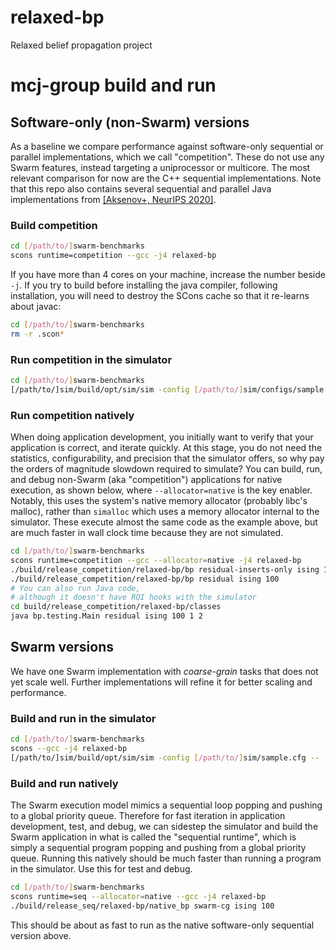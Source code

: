 # relaxed-bp
Relaxed belief propagation project

# mcj-group build and run

## Software-only (non-Swarm) versions

As a baseline we compare performance against software-only sequential or
parallel implementations, which we call "competition". These do not use any
Swarm features, instead targeting a uniprocessor or multicore. The most relevant
comparison for now are the C++ sequential implementations. Note that this repo
also contains several sequential and parallel Java implementations from
[[Aksenov+, NeurIPS
2020]](https://papers.nips.cc/paper/2020/file/fdb2c3bab9d0701c4a050a4d8d782c7f-Paper.pdf).


### Build competition

```bash
cd [/path/to/]swarm-benchmarks
scons runtime=competition --gcc -j4 relaxed-bp
```

If you have more than 4 cores on your machine, increase the number beside `-j`.
If you try to build before installing the java compiler, following installation,
you will need to destroy the SCons cache so that it re-learns about javac:

```bash
cd [/path/to/]swarm-benchmarks
rm -r .scon*
```


### Run competition in the simulator

```bash
cd [/path/to/]swarm-benchmarks
[/path/to/]sim/build/opt/sim/sim -config [/path/to/]sim/configs/sample.cfg -- ./build/release_competition/relaxed-bp/bp residual-inserts-only ising 100
```


### Run competition natively

When doing application development, you initially want to verify that your
application is correct, and iterate quickly. At this stage, you do not need the
statistics, configurability, and precision that the simulator offers, so why pay
the orders of magnitude slowdown required to simulate? You can build, run, and
debug non-Swarm (aka "competition") applications for native execution, as shown
below, where `--allocator=native` is the key enabler. Notably, this uses the
system's native memory allocator (probably libc's malloc), rather than
`simalloc` which uses a memory allocator internal to the simulator. These
execute almost the same code as the example above, but are much faster in wall
clock time because they are not simulated.

```bash
cd [/path/to/]swarm-benchmarks
scons runtime=competition --gcc --allocator=native -j4 relaxed-bp
./build/release_competition/relaxed-bp/bp residual-inserts-only ising 100
./build/release_competition/relaxed-bp/bp residual ising 100
# You can also run Java code,
# although it doesn't have ROI hooks with the simulator
cd build/release_competition/relaxed-bp/classes
java bp.testing.Main residual ising 100 1 2
```


## Swarm versions

We have one Swarm implementation with *coarse-grain* tasks that does not yet
scale well. Further implementations will refine it for better scaling and
performance.

### Build and run in the simulator

```bash
cd [/path/to/]swarm-benchmarks
scons --gcc -j4 relaxed-bp
[/path/to/]sim/build/opt/sim/sim -config [/path/to/]sim/sample.cfg -- ./build/release/relaxed-bp/bp swarm-cg ising 100
```


### Build and run natively

The Swarm execution model mimics a sequential loop popping and pushing to
a global priority queue. Therefore for fast iteration in application
development, test, and debug, we can sidestep the simulator and build the
Swarm application in what is called the "sequential runtime", which is simply a
sequential program popping and pushing from a global priority queue. Running
this natively should be much faster than running a program in the simulator. Use
this for test and debug.

```bash
cd [/path/to/]swarm-benchmarks
scons runtime=seq --allocator=native --gcc -j4 relaxed-bp
./build/release_seq/relaxed-bp/native_bp swarm-cg ising 100
```

This should be about as fast to run as the native software-only sequential
version above.
